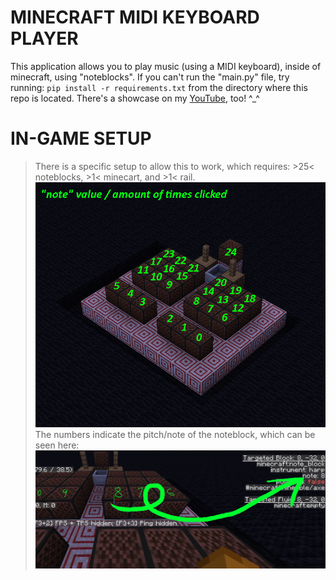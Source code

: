 # MINECRAFT MIDI KEYBOARD PLAYER
This application allows you to play music (using a MIDI keyboard), inside of minecraft, using "noteblocks".
If you can't run the "main.py" file, try running: ```pip install -r requirements.txt``` from the directory where this repo is located.
There's a showcase on my [YouTube](https://youtube.com/), too! \^_^

# IN-GAME SETUP
> There is a specific setup to allow this to work,
> which requires: >25< noteblocks, >1< minecart, and >1< rail.
> ![image unable to load / alt text](https://raw.githubusercontent.com/kannerry/mcnoteblock-midi-keyboard/main/img/build_ortho.png)
> The numbers indicate the pitch/note of the noteblock, which can be seen here:
> ![image unable to load / alt text](https://raw.githubusercontent.com/kannerry/mcnoteblock-midi-keyboard/main/img/build_f3.png)